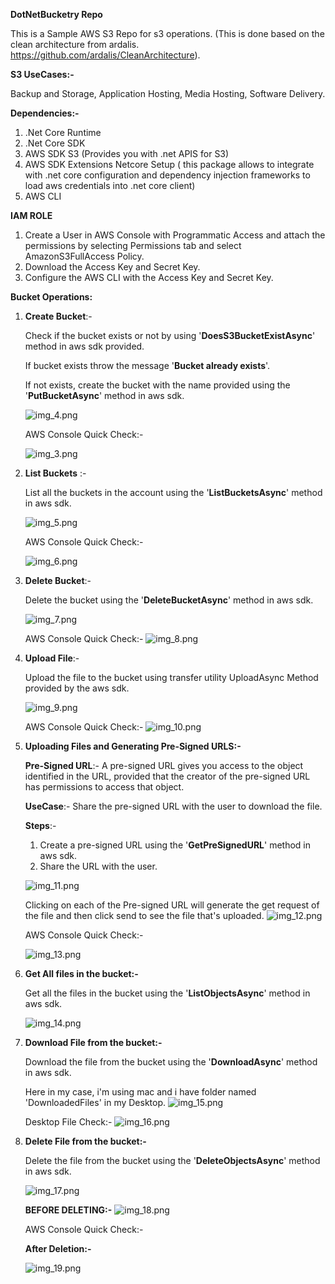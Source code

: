 **DotNetBucketry Repo**

This is a Sample AWS S3 Repo for s3 operations. (This is done based on the clean architecture from ardalis. https://github.com/ardalis/CleanArchitecture).

**S3 UseCases:-**

Backup and Storage, Application Hosting, Media Hosting, Software Delivery.

**Dependencies:-**

1. .Net Core Runtime
2. .Net Core SDK
3. AWS SDK S3 (Provides you with .net APIS for S3)
4. AWS SDK Extensions Netcore Setup ( this package allows to integrate with .net core configuration and dependency injection frameworks to load aws credentials into .net core client)
5. AWS CLI

**IAM ROLE**

1. Create a User in AWS Console with Programmatic Access and attach the permissions by selecting Permissions tab and select AmazonS3FullAccess Policy. 
2. Download the Access Key and Secret Key.
3. Configure the AWS CLI with the Access Key and Secret Key.

**Bucket Operations:**
1. **Create Bucket**:-
      
    Check if the bucket exists or not by using '**DoesS3BucketExistAsync**' method in aws sdk provided.
   
    If bucket exists throw the message '**Bucket already exists**'.
   
    If not exists, create the bucket with the name provided using the '**PutBucketAsync**' method in aws sdk.
    
   ![img_4.png](images/img_4.png)
   
   AWS Console Quick Check:-

   ![img_3.png](images/img_3.png)
    

2. **List Buckets** :- 
   
    List all the buckets in the account using the '**ListBucketsAsync**' method in aws sdk.
    
    ![img_5.png](images/img_5.png)

   AWS Console Quick Check:-
   
   ![img_6.png](images/img_6.png)

3. **Delete Bucket**:- 
   
    Delete the bucket using the '**DeleteBucketAsync**' method in aws sdk.
    
    ![img_7.png](images/img_7.png)
    
    AWS Console Quick Check:-
    ![img_8.png](images/img_8.png)

4. **Upload File**:-
    
    Upload the file to the bucket using transfer utility UploadAsync Method provided by the aws sdk.
    
    ![img_9.png](images/img_9.png)
    
    AWS Console Quick Check:-
    ![img_10.png](images/img_10.png)


5. **Uploading Files and Generating Pre-Signed URLS:-**
    
    **Pre-Signed URL**:- A pre-signed URL gives you access to the object identified in the URL, provided that the creator of the pre-signed URL has permissions to access that object.
    
    **UseCase**:- Share the pre-signed URL with the user to download the file.
    
    **Steps**:- 
    
    1. Create a pre-signed URL using the '**GetPreSignedURL**' method in aws sdk.
    2. Share the URL with the user.
    
    ![img_11.png](images/img_11.png)
   
    Clicking on each of the Pre-signed URL will generate the get request of the file and then click send to see the file that's uploaded.
    ![img_12.png](images/img_12.png)
    
    AWS Console Quick Check:-
    
    ![img_13.png](images/img_13.png)

6. **Get All files in the bucket:-**
    
    Get all the files in the bucket using the '**ListObjectsAsync**' method in aws sdk.
    
    ![img_14.png](images/img_14.png)

7. **Download File from the bucket:-**
    
    Download the file from the bucket using the '**DownloadAsync**' method in aws sdk.

    Here in my case, i'm using mac and i have folder named 'DownloadedFiles' in my Desktop.
    ![img_15.png](images/img_15.png)
   
    Desktop File Check:-
     ![img_16.png](images/img_16.png)

8. **Delete File from the bucket:-**
        
     Delete the file from the bucket using the '**DeleteObjectsAsync**' method in aws sdk.
     

   ![img_17.png](images/img_17.png)   

   **BEFORE DELETING:-**
   ![img_18.png](images/img_18.png)
     
   AWS Console Quick Check:-
   
   **After Deletion:-**

   ![img_19.png](images/img_19.png)
   
